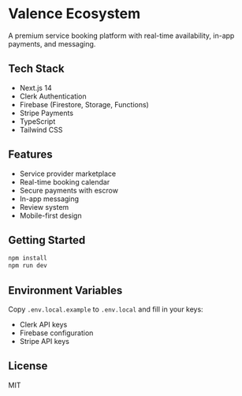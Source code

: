 # Valence Ecosystem

A premium service booking platform with real-time availability, in-app payments, and messaging.

## Tech Stack
- Next.js 14
- Clerk Authentication
- Firebase (Firestore, Storage, Functions)
- Stripe Payments
- TypeScript
- Tailwind CSS

## Features
- Service provider marketplace
- Real-time booking calendar
- Secure payments with escrow
- In-app messaging
- Review system
- Mobile-first design

## Getting Started

```bash
npm install
npm run dev
```

## Environment Variables

Copy `.env.local.example` to `.env.local` and fill in your keys:
- Clerk API keys
- Firebase configuration
- Stripe API keys

## License

MIT